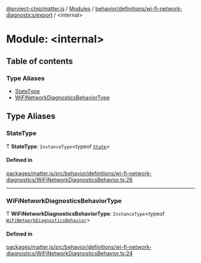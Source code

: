 [@project-chip/matter.js](../README.md) / [Modules](../modules.md) / [behavior/definitions/wi-fi-network-diagnostics/export](behavior_definitions_wi_fi_network_diagnostics_export.md) / \<internal\>

# Module: \<internal\>

## Table of contents

### Type Aliases

- [StateType](behavior_definitions_wi_fi_network_diagnostics_export._internal_.md#statetype)
- [WiFiNetworkDiagnosticsBehaviorType](behavior_definitions_wi_fi_network_diagnostics_export._internal_.md#wifinetworkdiagnosticsbehaviortype)

## Type Aliases

### StateType

Ƭ **StateType**: `InstanceType`\<typeof [`State`](../classes/behavior_definitions_wi_fi_network_diagnostics_export.WiFiNetworkDiagnosticsServer.md#state-1)\>

#### Defined in

[packages/matter.js/src/behavior/definitions/wi-fi-network-diagnostics/WiFiNetworkDiagnosticsBehavior.ts:26](https://github.com/project-chip/matter.js/blob/6d3b6a5d957d88a9231d6ecab4bb41f8133112be/packages/matter.js/src/behavior/definitions/wi-fi-network-diagnostics/WiFiNetworkDiagnosticsBehavior.ts#L26)

___

### WiFiNetworkDiagnosticsBehaviorType

Ƭ **WiFiNetworkDiagnosticsBehaviorType**: `InstanceType`\<typeof [`WiFiNetworkDiagnosticsBehavior`](behavior_definitions_wi_fi_network_diagnostics_export.md#wifinetworkdiagnosticsbehavior)\>

#### Defined in

[packages/matter.js/src/behavior/definitions/wi-fi-network-diagnostics/WiFiNetworkDiagnosticsBehavior.ts:24](https://github.com/project-chip/matter.js/blob/6d3b6a5d957d88a9231d6ecab4bb41f8133112be/packages/matter.js/src/behavior/definitions/wi-fi-network-diagnostics/WiFiNetworkDiagnosticsBehavior.ts#L24)
